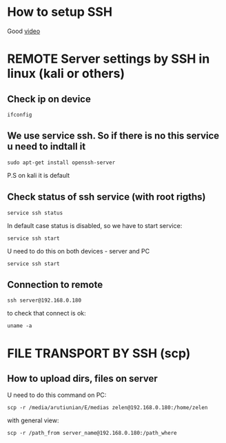 # How to setup SSH

Good [video](https://youtu.be/JdpcvDCxGfQ?si=5X-3RHpQaM9bOXsT)

# REMOTE Server settings by SSH in linux (kali or others)

## Check ip on device

```
ifconfig
```

## We use service ssh. So if there is no this service u need to indtall it

```
sudo apt-get install openssh-server
```

P.S on kali it is default

## Check status of ssh service (with root rigths)

```
service ssh status
```
In default case status is disabled, so we have to start service:

```
service ssh start
```

U need to do this on both devices - server and PC

```
service ssh start
```


## Connection to remote

```
ssh server@192.168.0.180
```
to check that connect is ok:
```
uname -a
```

# FILE TRANSPORT BY SSH (scp)

## How to upload dirs, files on server

U need to do this command on PC:

```
scp -r /media/arutiunian/E/medias zelen@192.168.0.180:/home/zelen
```
with general view:
```
scp -r /path_from server_name@192.168.0.180:/path_where
```
